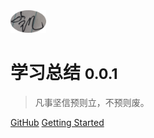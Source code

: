 <img src="./icon.png" style="zoom:20%">

# 学习总结 <small>0.0.1</small>

> 凡事坚信预则立，不预则废。




[GitHub](https://github.com/kai-xx/)
[Getting Started](#headline)
